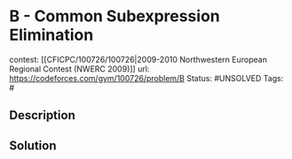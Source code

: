 # B - Common Subexpression Elimination

contest: [[CFICPC/100726/100726|2009-2010 Northwestern European Regional Contest (NWERC 2009)]]
url: https://codeforces.com/gym/100726/problem/B
Status: #UNSOLVED
Tags: #

## Description

## Solution

